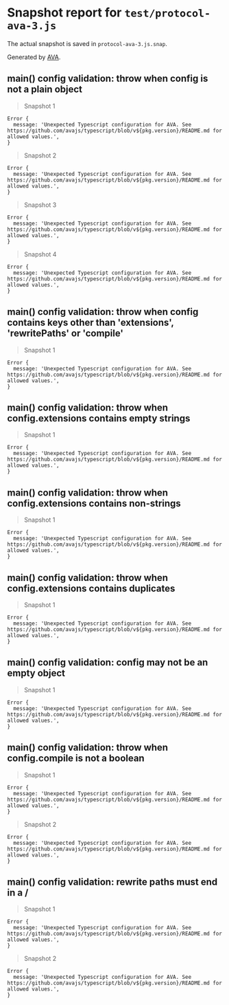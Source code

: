 # Snapshot report for `test/protocol-ava-3.js`

The actual snapshot is saved in `protocol-ava-3.js.snap`.

Generated by [AVA](https://avajs.dev).

## main() config validation: throw when config is not a plain object

> Snapshot 1

    Error {
      message: 'Unexpected Typescript configuration for AVA. See https://github.com/avajs/typescript/blob/v${pkg.version}/README.md for allowed values.',
    }

> Snapshot 2

    Error {
      message: 'Unexpected Typescript configuration for AVA. See https://github.com/avajs/typescript/blob/v${pkg.version}/README.md for allowed values.',
    }

> Snapshot 3

    Error {
      message: 'Unexpected Typescript configuration for AVA. See https://github.com/avajs/typescript/blob/v${pkg.version}/README.md for allowed values.',
    }

> Snapshot 4

    Error {
      message: 'Unexpected Typescript configuration for AVA. See https://github.com/avajs/typescript/blob/v${pkg.version}/README.md for allowed values.',
    }

## main() config validation: throw when config contains keys other than 'extensions', 'rewritePaths' or 'compile'

> Snapshot 1

    Error {
      message: 'Unexpected Typescript configuration for AVA. See https://github.com/avajs/typescript/blob/v${pkg.version}/README.md for allowed values.',
    }

## main() config validation: throw when config.extensions contains empty strings

> Snapshot 1

    Error {
      message: 'Unexpected Typescript configuration for AVA. See https://github.com/avajs/typescript/blob/v${pkg.version}/README.md for allowed values.',
    }

## main() config validation: throw when config.extensions contains non-strings

> Snapshot 1

    Error {
      message: 'Unexpected Typescript configuration for AVA. See https://github.com/avajs/typescript/blob/v${pkg.version}/README.md for allowed values.',
    }

## main() config validation: throw when config.extensions contains duplicates

> Snapshot 1

    Error {
      message: 'Unexpected Typescript configuration for AVA. See https://github.com/avajs/typescript/blob/v${pkg.version}/README.md for allowed values.',
    }

## main() config validation: config may not be an empty object

> Snapshot 1

    Error {
      message: 'Unexpected Typescript configuration for AVA. See https://github.com/avajs/typescript/blob/v${pkg.version}/README.md for allowed values.',
    }

## main() config validation: throw when config.compile is not a boolean

> Snapshot 1

    Error {
      message: 'Unexpected Typescript configuration for AVA. See https://github.com/avajs/typescript/blob/v${pkg.version}/README.md for allowed values.',
    }

> Snapshot 2

    Error {
      message: 'Unexpected Typescript configuration for AVA. See https://github.com/avajs/typescript/blob/v${pkg.version}/README.md for allowed values.',
    }

## main() config validation: rewrite paths must end in a /

> Snapshot 1

    Error {
      message: 'Unexpected Typescript configuration for AVA. See https://github.com/avajs/typescript/blob/v${pkg.version}/README.md for allowed values.',
    }

> Snapshot 2

    Error {
      message: 'Unexpected Typescript configuration for AVA. See https://github.com/avajs/typescript/blob/v${pkg.version}/README.md for allowed values.',
    }
